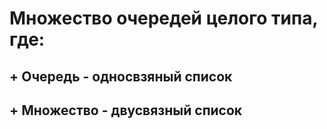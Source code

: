 # Множество очередей целого типа, где:
## + Очередь - односвзяный список
## + Множество - двусвязный список

